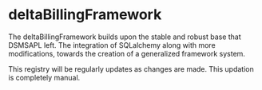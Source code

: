 # deltaBillingFramework
The deltaBillingFramework builds upon the stable and robust base that DSMSAPL left. 
The integration of SQLalchemy along with more modifications, towards the creation of a generalized framework system.

This registry will be regularly updates as changes are made. This updation is completely manual.
